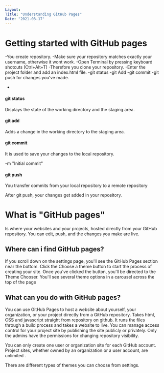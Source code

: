 ```yaml
---
Layout:
Title: "Understanding GitHub Pages"
Date: "2021-03-17"
---
```


# Getting started with GitHub pages

-You create repository.
-Make sure your repository matches exactly your username, otherwise it wont work.
-Open Terminal by pressing keyboard shotcuts (Ctrl+Alt+T)
-Therefore you clone your repository.
-Enter the project folder and add an index.html file.
-git status
-git Add
-git commit
-git push for changes you've made.

-

#### git status

Displays the state of the working directory and the staging area.

#### git add

Adds a change in the working directory to the staging area.

#### git commit

It is used to save your changes to the local repository.

-m "Initial commit"

#### git push

You transfer commits from your local repository to a remote repository

After git push, your changes get added in your repository. 

# What is "GitHub pages"

Is where your websites and your projects, hosted directly from your GitHub repository. You can edit, push, and the changes you make are live.

## Where can i find GitHub pages?

If you scroll down on the settings page, you'll see the GitHub Pages section near the bottom. Click the Choose a theme button to start the process of creating your site. Once you've clicked the button, you'll be directed to the Theme Chooser. You'll see several theme options in a carousel across the top of the page

## What can you do with GitHub pages?

You can use GitHub Pages to host a website about yourself, your organization, or your project directly from a GitHub repository. Takes html, CSS and javascript straight from repository on github. It runs the files through a build process and takes a website to live. You can manage access control for your project site by publishing the site publicly or privately. Only the admins have the permissions for changing repository visibility.

You can only create one user or organization site for each GitHub account. Project sites, whether owned by an organization or a user account, are unlimited .

There are different types of themes you can choose from settings.